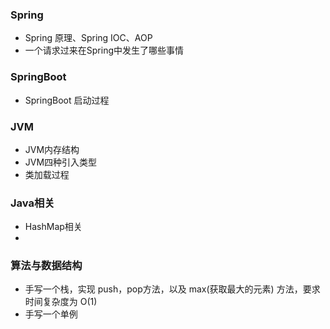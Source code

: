 ### Spring

+ Spring 原理、Spring IOC、AOP
+ 一个请求过来在Spring中发生了哪些事情



### SpringBoot

+ SpringBoot 启动过程



### JVM

+ JVM内存结构
+ JVM四种引入类型
+ 类加载过程







### Java相关

+ HashMap相关
+ 







### 算法与数据结构

+ 手写一个栈，实现 push，pop方法，以及 max(获取最大的元素) 方法，要求时间复杂度为 O(1)
+ 手写一个单例

